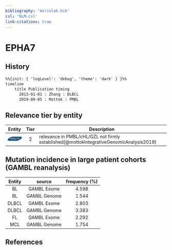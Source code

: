 ```yaml
---
bibliography: 'morinlab.bib'
csl: 'NLM.csl'
link-citations: true
---
```


# EPHA7

## History

```mermaid
%%{init: { 'logLevel': 'debug', 'theme': 'dark' } }%%
timeline
    title Publication timing
      2013-01-01 : Zhang : DLBCL
      2019-09-05 : Mottok : PMBL
```


## Relevance tier by entity

|Entity|Tier|Description|
|:------:|:----:|--------------------------------------|
|![PMBL](images/icons/PMBL_tier2.png)|2|relevance in PMBL/cHL/GZL not firmly established[@mottokIntegrativeGenomicAnalysis2019]|


## Mutation incidence in large patient cohorts (GAMBL reanalysis)

|Entity|source |frequency (%)|
|:------:|:----:|:----:|
|BL|GAMBL Exome |4.598 |
|BL|GAMBL Genome |1.544 |
|DLBCL|GAMBL Exome |2.803 |
|DLBCL|GAMBL Genome |3.383 |
|FL|GAMBL Exome |2.292 |
|MCL|GAMBL Genome |1.754 |


## References



